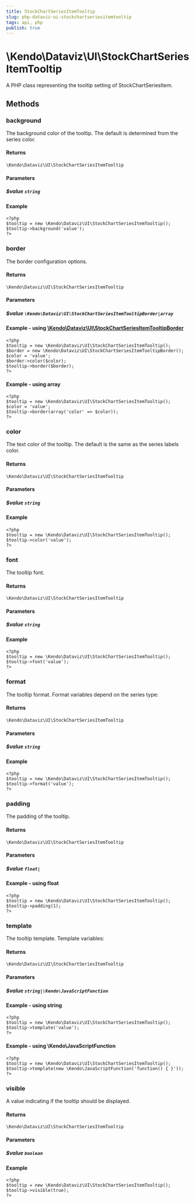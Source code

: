 ```yaml
---
title: StockChartSeriesItemTooltip
slug: php-dataviz-ui-stockchartseriesitemtooltip
tags: api, php
publish: true
---
```


# \Kendo\Dataviz\UI\StockChartSeriesItemTooltip

A PHP class representing the tooltip setting of StockChartSeriesItem.


## Methods

### background
The background color of the tooltip. The default is determined from the series color.

#### Returns
`\Kendo\Dataviz\UI\StockChartSeriesItemTooltip`

#### Parameters

##### $value `string`



#### Example 
    <?php
    $tooltip = new \Kendo\Dataviz\UI\StockChartSeriesItemTooltip();
    $tooltip->background('value');
    ?>

### border

The border configuration options.

#### Returns
`\Kendo\Dataviz\UI\StockChartSeriesItemTooltip`

#### Parameters

##### $value `\Kendo\Dataviz\UI\StockChartSeriesItemTooltipBorder|array`


#### Example - using [\Kendo\Dataviz\UI\StockChartSeriesItemTooltipBorder](/api/wrappers/php/Kendo/Dataviz/UI/StockChartSeriesItemTooltipBorder)
    <?php
    $tooltip = new \Kendo\Dataviz\UI\StockChartSeriesItemTooltip();
    $border = new \Kendo\Dataviz\UI\StockChartSeriesItemTooltipBorder();
    $color = 'value';
    $border->color($color);
    $tooltip->border($border);
    ?>

#### Example - using array

    <?php
    $tooltip = new \Kendo\Dataviz\UI\StockChartSeriesItemTooltip();
    $color = 'value';
    $tooltip->border(array('color' => $color));
    ?>

### color
The text color of the tooltip. The default is the same as the series labels color.

#### Returns
`\Kendo\Dataviz\UI\StockChartSeriesItemTooltip`

#### Parameters

##### $value `string`



#### Example 
    <?php
    $tooltip = new \Kendo\Dataviz\UI\StockChartSeriesItemTooltip();
    $tooltip->color('value');
    ?>

### font
The tooltip font.

#### Returns
`\Kendo\Dataviz\UI\StockChartSeriesItemTooltip`

#### Parameters

##### $value `string`



#### Example 
    <?php
    $tooltip = new \Kendo\Dataviz\UI\StockChartSeriesItemTooltip();
    $tooltip->font('value');
    ?>

### format
The tooltip format. Format variables depend on the series type:

#### Returns
`\Kendo\Dataviz\UI\StockChartSeriesItemTooltip`

#### Parameters

##### $value `string`



#### Example 
    <?php
    $tooltip = new \Kendo\Dataviz\UI\StockChartSeriesItemTooltip();
    $tooltip->format('value');
    ?>

### padding
The padding of the tooltip.

#### Returns
`\Kendo\Dataviz\UI\StockChartSeriesItemTooltip`

#### Parameters

##### $value `float|`



#### Example  - using float
    <?php
    $tooltip = new \Kendo\Dataviz\UI\StockChartSeriesItemTooltip();
    $tooltip->padding(1);
    ?>

### template
The tooltip template.
Template variables:

#### Returns
`\Kendo\Dataviz\UI\StockChartSeriesItemTooltip`

#### Parameters

##### $value `string|\Kendo\JavaScriptFunction`



#### Example  - using string
    <?php
    $tooltip = new \Kendo\Dataviz\UI\StockChartSeriesItemTooltip();
    $tooltip->template('value');
    ?>

#### Example  - using \Kendo\JavaScriptFunction
    <?php
    $tooltip = new \Kendo\Dataviz\UI\StockChartSeriesItemTooltip();
    $tooltip->template(new \Kendo\JavaScriptFunction('function() { }'));
    ?>

### visible
A value indicating if the tooltip should be displayed.

#### Returns
`\Kendo\Dataviz\UI\StockChartSeriesItemTooltip`

#### Parameters

##### $value `boolean`



#### Example 
    <?php
    $tooltip = new \Kendo\Dataviz\UI\StockChartSeriesItemTooltip();
    $tooltip->visible(true);
    ?>

